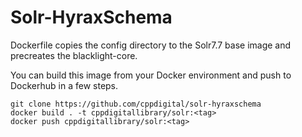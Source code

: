 # Solr-HyraxSchema

Dockerfile copies the config directory to the Solr7.7 base image and precreates the blacklight-core.

You can build this image from your Docker environment and push to Dockerhub in a few steps.

```
git clone https://github.com/cppdigital/solr-hyraxschema
docker build . -t cppdigitallibrary/solr:<tag>
docker push cppdigitallibrary/solr:<tag>
```
